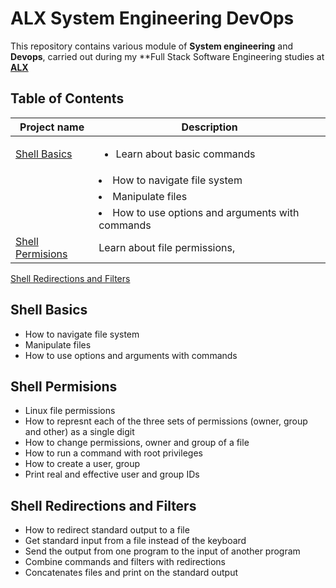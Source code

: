 # ALX System Engineering DevOps 
This repository contains various module of **System engineering** and  **Devops**, carried out during my **Full Stack Software Engineering studies at **[ALX](https://www.alxafrica.com)**

## Table of Contents
| Project name | Description|
| ------------ | -----------|
| [Shell Basics](0x00-shell_basics) |<ul> <li>Learn about basic commands</li>|
|                                   |<li>How to navigate file system</li>|
|                                   |<li>Manipulate files</li>|
|                                   |<li>How to use options and arguments with commands|
| [Shell Permisions](0x01-shell_permisions) | Learn about file permissions, 

[Shell Redirections and Filters](0x02-shell_redirections)

## Shell Basics
- How to navigate file system
- Manipulate files 
- How to use options and arguments with commands

## Shell Permisions
- Linux file permissions
- How to represnt each of the three sets of permissions (owner, group and other) as a single digit
- How to change permissions, owner and group of a file
- How to run a command with root privileges
- How to create a user, group
- Print real and effective user and group IDs

## Shell Redirections and Filters
- How to redirect standard output to a file
- Get standard input from a file instead of the keyboard
- Send the output from one program to the input of another program
- Combine commands and filters with redirections
- Concatenates files and print on the standard output
